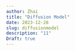 ```yaml
---
author: Zhai
title: "Diffusion Model"
date: 2023-12-28
slug: diffusionmodel
description: "11"
Draft: true
---
```







